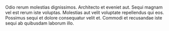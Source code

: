 Odio rerum molestias dignissimos. Architecto et eveniet aut. Sequi magnam vel est rerum iste voluptas. Molestias aut velit voluptate repellendus qui eos. Possimus sequi et dolore consequatur velit et. Commodi et recusandae iste sequi ab quibusdam laborum illo.